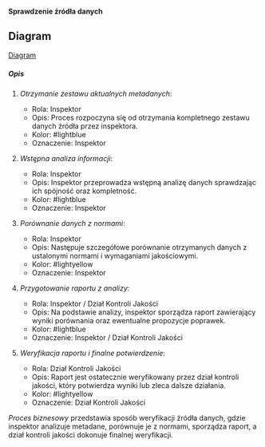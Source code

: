 #### Sprawdzenie źródła danych

## Diagram

[Diagram](diagram_sprawdzenie_zrodla_danych.puml)

##### Opis

1. *Otrzymanie zestawu aktualnych metadanych*:
    *   Rola: Inspektor
    *   Opis: Proces rozpoczyna się od otrzymania kompletnego zestawu danych źródła przez inspektora.
    *   Kolor: #lightblue
    *   Oznaczenie: Inspektor

2. *Wstępna analiza informacji*:
    *   Rola: Inspektor
    *   Opis: Inspektor przeprowadza wstępną analizę danych sprawdzając ich spójność oraz kompletność.
    *   Kolor: #lightblue
    *   Oznaczenie: Inspektor

3. *Porównanie danych z normami*:
    *   Rola: Inspektor
    *   Opis: Następuje szczegółowe porównanie otrzymanych danych z ustalonymi normami i wymaganiami jakościowymi.
    *   Kolor: #lightyellow
    *   Oznaczenie: Inspektor

4. *Przygotowanie raportu z analizy*:
    *   Rola: Inspektor / Dział Kontroli Jakości
    *   Opis: Na podstawie analizy, inspektor sporządza raport zawierający wyniki porównania oraz ewentualne propozycje poprawek.
    *   Kolor: #lightblue
    *   Oznaczenie: Inspektor / Dział Kontroli Jakości

5. *Weryfikacja raportu i finalne potwierdzenie*:
    *   Rola: Dział Kontroli Jakości
    *   Opis: Raport jest ostatecznie weryfikowany przez dział kontroli jakości, który potwierdza wyniki lub zleca dalsze działania.
    *   Kolor: #lightyellow
    *   Oznaczenie: Dział Kontroli Jakości

*Proces biznesowy* przedstawia sposób weryfikacji źródła danych, gdzie inspektor analizuje metadane, porównuje je z normami, sporządza raport, a dział kontroli jakości dokonuje finalnej weryfikacji.